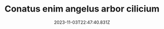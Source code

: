 ---
title: "Conatus enim angelus arbor cilicium"
date: 2023-11-03T22:47:40.831Z
permalink: "/conatus-enim-angelus-arbor-cilicium/"
---